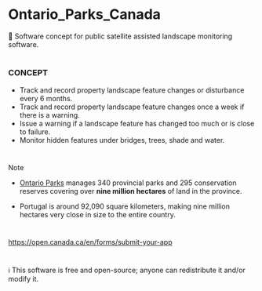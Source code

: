 # Ontario_Parks_Canada
🍁 Software concept for public satellite assisted landscape monitoring software.
#
### CONCEPT

- Track and record property landscape feature changes or disturbance every 6 months.
- Track and record property landscape feature changes once a week if there is a warning.
- Issue a warning if a landscape feature has changed too much or is close to failure.
- Monitor hidden features under bridges, trees, shade and water.

#

> [!NOTE]
> - [Ontario Parks](https://news.ontario.ca/en/release/56903/ontario-opening-provincial-parks-and-conservation-reserves) manages 340 provincial parks and 295 conservation reserves covering over **nine million hectares** of land in the province.
>
> - Portugal is around 92,090 square kilometers, making nine million hectares very close in size to the entire country.

#
https://open.canada.ca/en/forms/submit-your-app
#
ℹ️ This software is free and open-source; anyone can redistribute it and/or modify it.
